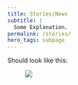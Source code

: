 ```yaml
---
title: Stories/News
subtitle: |
  Some Explanation.
permalink: /stories/
hero_tags: subpage
---
```


Should look like this:

<figure class="image">
  <img src="{{baseurl}}/assets/templates/stories.png">
</figure>
